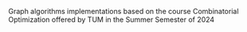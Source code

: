 Graph algorithms implementations based on the course Combinatorial Optimization offered by TUM in the Summer Semester of 2024
